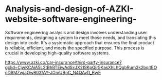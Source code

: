 # Analysis-and-design-of-AZKI-website-software-engineering-
Software engineering analysis and design involves understanding user requirements, designing a system to meet those needs, and translating this design into code. It's a systematic approach that ensures the final product is reliable, efficient, and meets the specified purpose. This process is crucial in developing high-quality software systems.


https://www.azki.co/car-insurance/third-party-insurance?gclid=CjwKCAiA5L2tBhBTEiwAdSxJX2ISKpQjr5KasXhLhQgbRum3k2bqltEOcD9MZwjaOwB03fAY-JOmUBoC_N4QAvD_BwE
